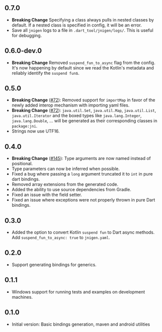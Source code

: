 ## 0.7.0
* **Breaking Change** Specifying a class always pulls in nested classes by default. If a nested class is specified in config, it will be an error.
* Save all `jnigen` logs to a file in `.dart_tool/jnigen/logs/`. This is useful for debugging.

## 0.6.0-dev.0
* **Breaking Change** Removed `suspend_fun_to_async` flag from the config. It's now happening by default since we read the Kotlin's metadata and reliably identify the `suspend fun`s.

## 0.5.0
* **Breaking Change** ([#72](https://github.com/dart-lang/jnigen/issues/72)): Removed support for `importMap` in favor of the newly added interop mechanism with importing yaml files.
* **Breaking Change** ([#72](https://github.com/dart-lang/jnigen/issues/72)): `java.util.Set`, `java.util.Map`, `java.util.List`, `java.util.Iterator` and the boxed types like `java.lang.Integer`, `java.lang.Double`, ... will be generated as their corresponding classes in `package:jni`.
* Strings now use UTF16.

## 0.4.0
* **Breaking Change** ([#145](https://github.com/dart-lang/jnigen/issues/145)): Type arguments are now named instead of positional.
* Type parameters can now be inferred when possible.
* Fixed a bug where passing a `long` argument truncated it to `int` in pure dart bindings.
* Removed array extensions from the generated code.
* Added the ability to use source dependencies from Gradle.
* Fixed an issue with the field setter.
* Fixed an issue where exceptions were not properly thrown in pure Dart bindings.

## 0.3.0
* Added the option to convert Kotlin `suspend fun` to Dart async methods. Add `suspend_fun_to_async: true` to `jnigen.yaml`.

## 0.2.0
* Support generating bindings for generics.

## 0.1.1
* Windows support for running tests and examples on development machines.

## 0.1.0
* Initial version: Basic bindings generation, maven and android utilities
